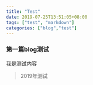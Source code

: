 ```yaml
---
title: "Test"
date: 2019-07-25T13:51:05+08:00
tags: ["test", "markdown"]
categories: ["blog","test"]
---
```



### 第一篇blog测试

我是测试内容

> 2019年测试

